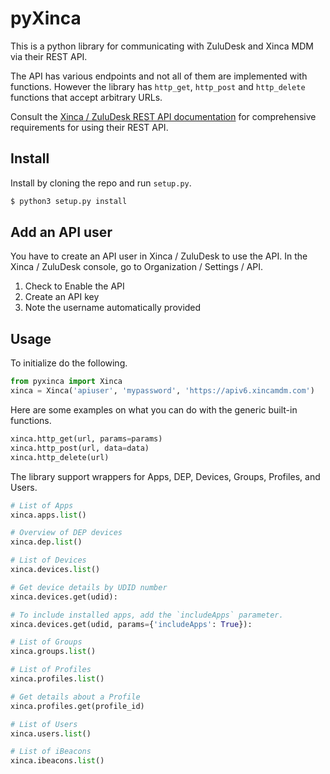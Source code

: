 # pyXinca

This is a python library for communicating with ZuluDesk and Xinca MDM via their
REST API.

The API has various endpoints and not all of them are implemented with functions.
However the library has `http_get`, `http_post` and `http_delete` functions that
accept arbitrary URLs.

Consult the [Xinca / ZuluDesk REST API documentation](https://apiv6.xincamdm.com/docs/#api-_)
 for comprehensive requirements for using their REST API.

## Install

Install by cloning the repo and run `setup.py`.

```bash
$ python3 setup.py install
```

## Add an API user

You have to create an API user in Xinca / ZuluDesk to use the API. In the Xinca / ZuluDesk
console, go to Organization / Settings / API.

1. Check to Enable the API
2. Create an API key
3. Note the username automatically provided

## Usage

To initialize do the following.

```python
from pyxinca import Xinca
xinca = Xinca('apiuser', 'mypassword', 'https://apiv6.xincamdm.com')
```

Here are some examples on what you can do with the generic built-in functions.

```python
xinca.http_get(url, params=params)
xinca.http_post(url, data=data)
xinca.http_delete(url)

```

The library support wrappers for Apps, DEP, Devices, Groups, Profiles, and Users.

```python
# List of Apps
xinca.apps.list()

# Overview of DEP devices
xinca.dep.list()

# List of Devices
xinca.devices.list()

# Get device details by UDID number
xinca.devices.get(udid):

# To include installed apps, add the `includeApps` parameter.
xinca.devices.get(udid, params={'includeApps': True}):

# List of Groups
xinca.groups.list()

# List of Profiles
xinca.profiles.list()

# Get details about a Profile
xinca.profiles.get(profile_id)

# List of Users
xinca.users.list()

# List of iBeacons
xinca.ibeacons.list()
```
